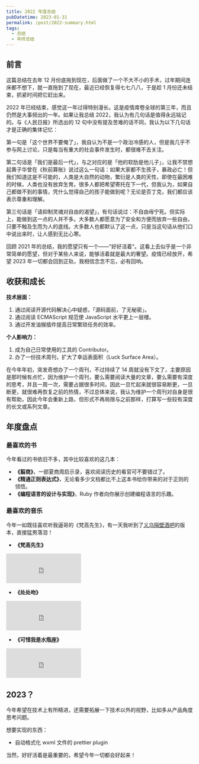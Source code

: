 ```yaml
---
title: 2022 年度总结
pubDatetime: 2023-01-31
permalink: /post/2022-summary.html
tags: 
  - 总结
  - 年终总结
---
```


## 前言

这篇总结在去年 12 月份底拖到现在，后面做了一个不大不小的手术，过年期间连床都不想下，就一直拖到了现在，最近已经恢复得七七八八，于是趁 1 月份还未结束，抓紧时间把它赶出来。

2022 年已经结束，感觉这一年过得特别漫长。这是疫情席卷全球的第三年，而且仍然是大事频出的一年。如果让我总结 2022，我认为有几句话是值得永远铭记的。与《人民日报》所选出的 12 句中没有提及苦难的话不同，我认为以下几句话才是正确的集体记忆：

第一句是「这个世界不要俺了」，我自认为不是一个政治冷感的人，但是我几乎不参与网上讨论，只是每当有重大的社会事件发生时，都很难不去关注。

第二句话是「我们是最后一代」，与之对应的是「他的软肋是他儿子」，让我不禁想起黄子华曾在《秋前算账》说过这么一句话：如果大家都不生孩子，暴政必亡！但我们知道这是不可能的，人类是大自然的动物，繁衍是人类的天性，即使在最困难的时候，人类也没有放弃生育。很多人都把希望寄托在下一代，但我认为，如果自己都做不到的事情，凭什么觉得自己的孩子能做到呢？无论是否丁克，我们都应该表示尊重和理解。

第三句话是「请抑制灵魂对自由的渴望」，有句话说过：不自由毋宁死。但实际上，能做到这一点的人并不多。大多数人都愿意为了安全和方便而放弃一些自由，只要不触及生而为人的底线。大多数人也都默认了这一点，只是当这句话从他们口中说出来时，让人感到无比心寒。

回顾 2021 年的总结，我的愿望只有一个——"好好活着"。这看上去似乎是一个非常简单的愿望，但对于某些人来说，能够活着就是最大的奢望。疫情已经放开，希望 2023 年一切都会回到正轨，我相信念念不忘，必有回响。

## 收获和成长

**技术层面：**

1. 通过阅读开源代码解决心中疑惑，「源码面前，了无秘密」。
2. 通过阅读 ECMAScript 规范使 JavaScript 水平更上一层楼。
3. 通过开发油猴插件提高日常繁琐任务的效率。



**个人影响力：**

1. 成为自己日常使用的工具的 Contributor。
2. 办了一份技术周刊，扩大了幸运表面积（Luck Surface Area）。



在今年年初，突发奇想办了一个周刊，不过持续了 14 周就没有下文了，主要原因是那时候有点忙，因为维护一个周刊，要么需要阅读大量的文章，要么需要有深度的思考，并且一周一次，需要占据很多时间，因此一旦忙起来就很容易断更，一旦断更，就很难再恢复之前的热情，不过总体来说，我认为维护一个周刊对自身是很有帮助，因此今年会重新上路，但形式不再局限与之前那样，打算写一些较有深度的长文或系列文章。

## 年度盘点

### 最喜欢的书

今年看过的书依旧不多，其中比较喜欢的这几本：

- **《翦商》**，一部夏商周启示录，喜欢阅读历史的看官可不要错过了。
- **《精通正则表达式》**，无论看多少文档都比不上这本书给你带来的对于正则的领悟。
- **《编程语言的设计与实现》**，Ruby 作者向你展示创建编程语言的乐趣。

### 最喜欢的音乐

今年一如既往喜欢听我逼哥的《梵高先生》，有一天我听到了[义乌隔壁酒吧](https://www.youtube.com/watch?v=725WGspTJqI&ab_channel=infinite3321)的版本，直接猛男落泪！

- **《梵高先生》**

<iframe src="https://open.spotify.com/embed/track/572mdcKFCEMVgtSELmoIuU?utm_source=generator" width="40%" height="80" frameBorder="0" allowfullscreen="" allow="autoplay; clipboard-write; encrypted-media; fullscreen; picture-in-picture"></iframe>

- **《处处吻》**

<iframe src="https://open.spotify.com/embed/track/7scQnPn4YQGV8ZgtDNcdu5?utm_source=generator" width="40%" height="80" frameBorder="0" allowfullscreen="" allow="autoplay; clipboard-write; encrypted-media; fullscreen; picture-in-picture"></iframe>

- **《可惜我是水瓶座》**

<iframe src="https://open.spotify.com/embed/track/1sWUT5hSawhEctQEQrVQdn?utm_source=generator" width="40%" height="80" frameBorder="0" allowfullscreen="" allow="autoplay; clipboard-write; encrypted-media; fullscreen; picture-in-picture"></iframe>

## 2023？

今年希望在技术上有所精进，还需要拓展一下技术以外的视野，比如多从产品角度思考问题。

想要实现的东西：

- 自动格式化 wxml 文件的 prettier plugin

当然，好好活着是最重要的，希望今年一切都会好起来！
